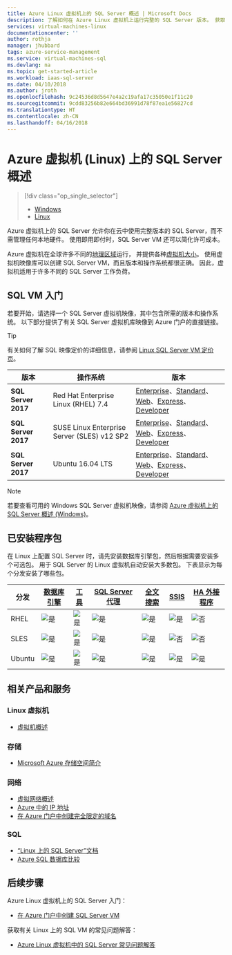 ```yaml
---
title: Azure Linux 虚拟机上的 SQL Server 概述 | Microsoft Docs
description: 了解如何在 Azure Linux 虚拟机上运行完整的 SQL Server 版本。 获取到所有 Linux SQL Server VM 映像和相关内容的直接链接。
services: virtual-machines-linux
documentationcenter: ''
author: rothja
manager: jhubbard
tags: azure-service-management
ms.service: virtual-machines-sql
ms.devlang: na
ms.topic: get-started-article
ms.workload: iaas-sql-server
ms.date: 04/10/2018
ms.author: jroth
ms.openlocfilehash: 9c24536d8d5647e4a2c19afa17c35050e1f11c20
ms.sourcegitcommit: 9cdd83256b82e664bd36991d78f87ea1e56827cd
ms.translationtype: HT
ms.contentlocale: zh-CN
ms.lasthandoff: 04/16/2018
---
```

# <a name="overview-of-sql-server-on-azure-virtual-machines-linux"></a>Azure 虚拟机 (Linux) 上的 SQL Server 概述

> [!div class="op_single_selector"]
> * [Windows](../../windows/sql/virtual-machines-windows-sql-server-iaas-overview.md)
> * [Linux](sql-server-linux-virtual-machines-overview.md)

Azure 虚拟机上的 SQL Server 允许你在云中使用完整版本的 SQL Server，而不需管理任何本地硬件。 使用即用即付时，SQL Server VM 还可以简化许可成本。

Azure 虚拟机在全球许多不同的[地理区域](https://azure.microsoft.com/regions/)运行， 并提供各种[虚拟机大小](../sizes.md)。 使用虚拟机映像库可以创建 SQL Server VM，而且版本和操作系统都很正确。 因此，虚拟机适用于许多不同的 SQL Server 工作负荷。

## <a id="create"></a> SQL VM 入门

若要开始，请选择一个 SQL Server 虚拟机映像，其中包含所需的版本和操作系统。 以下部分提供了有关 SQL Server 虚拟机库映像到 Azure 门户的直接链接。

> [!TIP]
> 有关如何了解 SQL 映像定价的详细信息，请参阅 [Linux SQL Server VM 定价页](https://azure.microsoft.com/pricing/details/virtual-machines/linux/)。

| 版本 | 操作系统 | 版本 |
| --- | --- | --- |
| **SQL Server 2017** | Red Hat Enterprise Linux (RHEL) 7.4 |[Enterprise](https://portal.azure.com/#create/Microsoft.SQLServer2017EnterpriseonRedHatEnterpriseLinux74)、[Standard](https://portal.azure.com/#create/Microsoft.SQLServer2017StandardonRedHatEnterpriseLinux74)、[Web](https://portal.azure.com/#create/Microsoft.SQLServer2017WebonRedHatEnterpriseLinux74)、[Express](https://portal.azure.com/#create/Microsoft.FreeSQLServerLicenseSQLServer2017ExpressonRedHatEnterpriseLinux74)、[Developer](https://portal.azure.com/#create/Microsoft.FreeSQLServerLicenseSQLServer2017DeveloperonRedHatEnterpriseLinux74) |
| **SQL Server 2017** | SUSE Linux Enterprise Server (SLES) v12 SP2 |[Enterprise](https://portal.azure.com/#create/Microsoft.SQLServer2017EnterpriseonSLES12SP2)、[Standard](https://portal.azure.com/#create/Microsoft.SQLServer2017StandardonSLES12SP2)、[Web](https://portal.azure.com/#create/Microsoft.SQLServer2017WebonSLES12SP2)、[Express](https://portal.azure.com/#create/Microsoft.FreeSQLServerLicenseSQLServer2017ExpressonSLES12SP2)、[Developer](https://portal.azure.com/#create/Microsoft.FreeSQLServerLicenseSQLServer2017DeveloperonSLES12SP2) |
| **SQL Server 2017** | Ubuntu 16.04 LTS |[Enterprise](https://portal.azure.com/#create/Microsoft.SQLServer2017EnterpriseonUbuntuServer1604LTS)、[Standard](https://portal.azure.com/#create/Microsoft.SQLServer2017StandardonUbuntuServer1604LTS)、[Web](https://portal.azure.com/#create/Microsoft.SQLServer2017WebonUbuntuServer1604LTS)、[Express](https://portal.azure.com/#create/Microsoft.FreeSQLServerLicenseSQLServer2017ExpressonUbuntuServer1604LTS)、[Developer](https://portal.azure.com/#create/Microsoft.FreeSQLServerLicenseSQLServer2017DeveloperonUbuntuServer1604LTS) |

> [!NOTE]
> 若要查看可用的 Windows SQL Server 虚拟机映像，请参阅 [Azure 虚拟机上的 SQL Server 概述 (Windows)](../../windows/sql/virtual-machines-windows-sql-server-iaas-overview.md)。

## <a id="packages"></a> 已安装程序包

在 Linux 上配置 SQL Server 时，请先安装数据库引擎包，然后根据需要安装多个可选包。 用于 SQL Server 的 Linux 虚拟机自动安装大多数包。 下表显示为每个分发安装了哪些包。

| 分发 | [数据库引擎](https://docs.microsoft.com/sql/linux/sql-server-linux-setup) | [工具](https://docs.microsoft.com/sql/linux/sql-server-linux-setup-tools) | [SQL Server 代理](https://docs.microsoft.com/sql/linux/sql-server-linux-setup-sql-agent) | [全文搜索](https://docs.microsoft.com/sql/linux/sql-server-linux-setup-full-text-search) | [SSIS](https://docs.microsoft.com/sql/linux/sql-server-linux-setup-ssis) | [HA 外接程序](https://docs.microsoft.com/sql/linux/sql-server-linux-business-continuity-dr) |
|---|---|---|---|---|---|---|
| RHEL | ![是](./media/sql-server-linux-virtual-machines-overview/yes.png) | ![是](./media/sql-server-linux-virtual-machines-overview/yes.png) | ![是](./media/sql-server-linux-virtual-machines-overview/yes.png) | ![是](./media/sql-server-linux-virtual-machines-overview/yes.png) | ![是](./media/sql-server-linux-virtual-machines-overview/yes.png) | ![否](./media/sql-server-linux-virtual-machines-overview/no.png) |
| SLES | ![是](./media/sql-server-linux-virtual-machines-overview/yes.png) | ![是](./media/sql-server-linux-virtual-machines-overview/yes.png) | ![是](./media/sql-server-linux-virtual-machines-overview/yes.png) | ![是](./media/sql-server-linux-virtual-machines-overview/yes.png) | ![否](./media/sql-server-linux-virtual-machines-overview/no.png) | ![否](./media/sql-server-linux-virtual-machines-overview/no.png) |
| Ubuntu | ![是](./media/sql-server-linux-virtual-machines-overview/yes.png) | ![是](./media/sql-server-linux-virtual-machines-overview/yes.png) | ![是](./media/sql-server-linux-virtual-machines-overview/yes.png) | ![是](./media/sql-server-linux-virtual-machines-overview/yes.png) | ![是](./media/sql-server-linux-virtual-machines-overview/yes.png) | ![是](./media/sql-server-linux-virtual-machines-overview/yes.png) |

## <a name="related-products-and-services"></a>相关产品和服务

### <a name="linux-virtual-machines"></a>Linux 虚拟机

* [虚拟机概述](../overview.md)

### <a name="storage"></a>存储

* [Microsoft Azure 存储空间简介](../../../storage/common/storage-introduction.md)

### <a name="networking"></a>网络

* [虚拟网络概述](../../../virtual-network/virtual-networks-overview.md)
* [Azure 中的 IP 地址](../../../virtual-network/virtual-network-ip-addresses-overview-arm.md)
* [在 Azure 门户中创建完全限定的域名](../portal-create-fqdn.md)

### <a name="sql"></a>SQL

* [“Linux 上的 SQL Server”文档](https://docs.microsoft.com/sql/linux)
* [Azure SQL 数据库比较](../../../sql-database/sql-database-paas-vs-sql-server-iaas.md)

## <a name="next-steps"></a>后续步骤

Azure Linux 虚拟机上的 SQL Server 入门：

* [在 Azure 门户中创建 SQL Server VM](provision-sql-server-linux-virtual-machine.md)

获取有关 Linux 上的 SQL VM 的常见问题解答：

* [Azure Linux 虚拟机中的 SQL Server 常见问题解答](sql-server-linux-faq.md)

